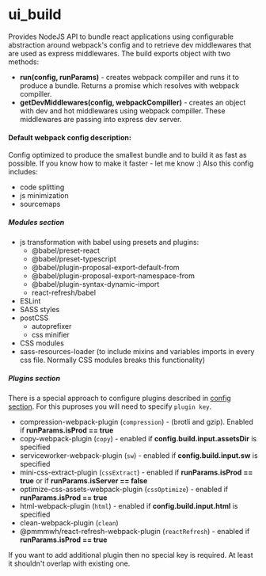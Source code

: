 # ui_build
Provides NodeJS API to bundle react applications using configurable abstraction around webpack's config and to retrieve dev middlewares that are used as express middlewares. The build exports object with two methods:
- __run(config, runParams)__ - creates webpack compiller and runs it to produce a bundle. Returns a promise which resolves with webpack compiller.
- __getDevMiddlewares(config, webpackCompiller)__ - creates an object with dev and hot middlewares using webpack compiller. These middlewares are passing into express dev server.

#### Default webpack config description:
Config optimized to produce the smallest bundle and to build it as fast as possible. If you know how to make it faster - let me know :)
Also this config includes:
- code splitting
- js minimization
- sourcemaps
##### Modules section
- js transformation with babel using presets and plugins:
    - @babel/preset-react
    - @babel/preset-typescript
    - @babel/plugin-proposal-export-default-from
    - @babel/plugin-proposal-export-namespace-from
    - @babel/plugin-syntax-dynamic-import
    - react-refresh/babel
- ESLint
- SASS styles
- postCSS
    - autoprefixer
    - css minifier
- CSS modules
- sass-resources-loader (to include mixins and variables imports in every css file. Normally CSS modules breaks this functionality)

##### Plugins section
There is a special approach to configure plugins described in [config section](https://github.com/CyberCookie/siegel). For this puproses you will need to specify `plugin key`.
- compression-webpack-plugin (`compression`) - (brotli and gzip). Enabled if __runParams.isProd == true__
- copy-webpack-plugin (`copy`) - enabled if __config.build.input.assetsDir__ is specified
- serviceworker-webpack-plugin (`sw`) - enabled if __config.build.input.sw__ is specified
- mini-css-extract-plugin (`cssExtract`) - enabled if __runParams.isProd == true__ or if __runParams.isServer == false__
- optimize-css-assets-webpack-plugin (`cssOptimize`) - enabled if __runParams.isProd == true__ 
- html-webpack-plugin (`html`) - enabled if __config.build.input.html__ is specified
- clean-webpack-plugin (`clean`)
- @pmmmwh/react-refresh-webpack-plugin (`reactRefresh`) - enabled if __runParams.isProd == true__

If you want to add additional plugin then no special key is required. At least it shouldn't overlap with existing one.